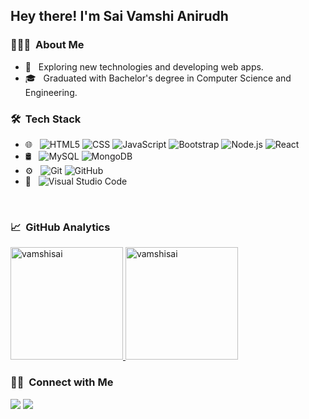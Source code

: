 <h2>  Hey there! I'm Sai Vamshi Anirudh</h2>

<h3> 👨🏻‍💻 &nbsp;About Me </h3>

- 🤔 &nbsp; Exploring new technologies and developing web apps.
- 🎓 &nbsp; Graduated with Bachelor's degree in Computer Science and Engineering.

<h3> 🛠 &nbsp;Tech Stack</h3>


- 🌐 &nbsp;
  ![HTML5](https://img.shields.io/badge/-HTML5-333333?style=flat&logo=HTML5)
  ![CSS](https://img.shields.io/badge/-CSS-333333?style=flat&logo=CSS3&logoColor=1572B6)
  ![JavaScript](https://img.shields.io/badge/-JavaScript-333333?style=flat&logo=javascript)
  ![Bootstrap](https://img.shields.io/badge/-Bootstrap-333333?style=flat&logo=bootstrap&logoColor=563D7C)
  ![Node.js](https://img.shields.io/badge/-Node.js-333333?style=flat&logo=node.js)
  ![React](https://img.shields.io/badge/-React-333333?style=flat&logo=react)
- 🛢 &nbsp;
  ![MySQL](https://img.shields.io/badge/-MySQL-333333?style=flat&logo=mysql)
  ![MongoDB](https://img.shields.io/badge/-MongoDB-333333?style=flat&logo=mongodb)
- ⚙️ &nbsp;
  ![Git](https://img.shields.io/badge/-Git-333333?style=flat&logo=git)
  ![GitHub](https://img.shields.io/badge/-GitHub-333333?style=flat&logo=github)
- 🔧 &nbsp;
  ![Visual Studio Code](https://img.shields.io/badge/-Visual%20Studio%20Code-333333?style=flat&logo=visual-studio-code&logoColor=007ACC)

<br/>

<h3> 📈 &nbsp;GitHub Analytics </h3>


<a href="https://github.com/vamshisai98">
  <img height="180em" src="https://github-readme-stats.vercel.app/api?username=vamshisai98&show_icons=true&theme=merko&locale=en" alt="vamshisai" />
    
  <img height="180em" src="https://github-readme-stats.vercel.app/api/top-langs?username=vamshisai98&show_icons=true&theme=tokyonight&locale=en&layout=compact" alt="vamshisai" />
</a>


<br/>

<h3> 🤝🏻 &nbsp;Connect with Me </h3>

<p align="left">
<a href="https://www.linkedin.com/in/saivamshi-anirudh-56a49116b"><img src="https://img.shields.io/badge/-SaiVamshiAnirudh-0077B5?style=flat&logo=Linkedin&logoColor=white"/></a>
<a href="mailto:saivamshianirudh136@gmail.com"><img src="https://img.shields.io/badge/-saivamshianirudh136@gmail.com-D14836?style=flat&logo=Gmail&logoColor=white"/></a>
</p>
